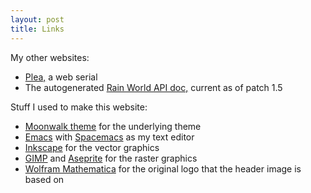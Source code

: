 ```yaml
---
layout: post
title: Links
---
```


My other websites:
- [Plea,](https://mszegedy.github.io/plea) a web serial
- The autogenerated [Rain World API
  doc,](https://mszegedy.github.io/rw-api-doc/html/index.html) current as of
  patch 1.5

Stuff I used to make this website:
- [Moonwalk theme](https://github.com/abhinavs/moonwalk) for the underlying
  theme
- [Emacs](https://www.gnu.org/software/emacs/) with
  [Spacemacs](https://www.spacemacs.org/) as my text editor
- [Inkscape](https://inkscape.org/) for the vector graphics
- [GIMP](https://www.gimp.org/) and
  [Aseprite](https://github.com/aseprite/aseprite) for the raster graphics
- [Wolfram Mathematica](https://www.wolfram.com/mathematica/) for the original
  logo that the header image is based on
